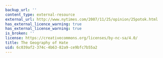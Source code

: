 ```yaml
---
backup_url: ''
content_type: external-resource
external_url: http://www.nytimes.com/2007/11/25/opinion/25potok.html
has_external_licence_warning: true
has_external_license_warning: true
is_broken: ''
license: https://creativecommons.org/licenses/by-nc-sa/4.0/
title: The Geography of Hate
uid: 6c039af2-374c-4b63-82a9-ce9bfc7b55a2
---
```

